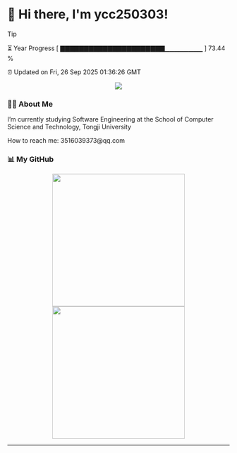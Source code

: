 <h1>👋 Hi there, I'm ycc250303!</h1>

> [!TIP]
> ⏳ Year Progress [ ▇▇▇▇▇▇▇▇▇▇▇▇▇▇▇▇▇▇▇▇▇▇▁▁▁▁▁▁▁▁ ] 73.44 %
>
> ⏰ Updated on Fri, 26 Sep 2025 01:36:26 GMT

<div align="center">
  <img src="https://visitor-badge.laobi.icu/badge?page_id=ycc250303.ycc250303"/>
</div>

### 👨‍💻 About Me

<div>
<p> I’m currently studying Software Engineering at the School of Computer Science and Technology, Tongji University</p>
<p> How to reach me: 3516039373@qq.com</p>
</div>

### 📊 My GitHub

<div align="center">
  <img src="https://github-readme-stats.vercel.app/api?username=ycc250303&show_icons=true&count_private=true&rank_icon=github&line_height=27&custom_title=GitHub%20Stats&show=reviews,discussions_started,discussions_answered,prs_merged,prs_merged_percentage&cache_seconds=1800" style="height: 300px"/>
  <img src="https://github-readme-stats.vercel.app/api/top-langs/?username=ycc250303&layout=compact&hide=jupyter%20notebook&langs_count=20&cache_seconds=1800" style="height: 300px"/>
</div>



---


